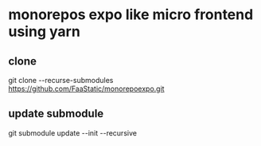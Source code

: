 # monorepos expo like micro frontend using yarn

## clone 
git clone --recurse-submodules https://github.com/FaaStatic/monorepoexpo.git

 ## update submodule
git submodule update --init --recursive
